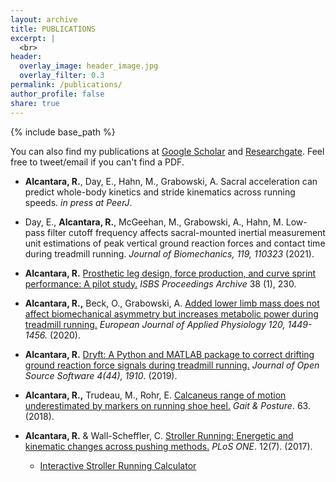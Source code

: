 ```yaml
---
layout: archive
title: PUBLICATIONS
excerpt: |
  <br>
header:
  overlay_image: header_image.jpg
  overlay_filter: 0.3
permalink: /publications/
author_profile: false
share: true
---
```

{% include base_path %}

You can also find my publications at <a href="https://scholar.google.com/citations?user=4fiwhicAAAAJ&hl=en&authuser=2">Google Scholar</a>
and <a href="https://www.researchgate.net/profile/Ryan_Alcantara">Researchgate</a>. Feel free to tweet/email if you can't find a PDF.


<!--- below converts page to collection --->
<!---
{% for post in site.publications reversed %}
  {% include archive-single.html %}
{% endfor %}
--->
* <b>Alcantara, R.</b>, Day, E., Hahn, M., Grabowski, A. Sacral acceleration can predict whole-body kinetics and stride kinematics across running speeds. <i>in press at PeerJ</i>.

*  Day, E., <b>Alcantara, R.</b>, McGeehan, M., Grabowski, A., Hahn, M. Low-pass filter cutoff frequency affects sacral-mounted inertial measurement unit estimations of peak vertical ground reaction forces and contact time during treadmill running. <i>Journal of Biomechanics, 119, 110323 </i>(2021).

* <b>Alcantara, R.</b> [Prosthetic leg design, force production, and curve sprint performance: A pilot study.](https://commons.nmu.edu/isbs/vol38/iss1/230/) <i>ISBS Proceedings Archive</i> 38 (1), 230.

* <b>Alcantara, R.,</b> Beck, O., Grabowski, A. [Added lower limb mass does not affect biomechanical asymmetry but increases metabolic
power during treadmill running.](https://link.springer.com/article/10.1007/s00421-020-04367-9) <i>European Journal of Applied Physiology 120, 1449-1456.</i> (2020). 

* <b>Alcantara, R.</b> [Dryft: A Python and MATLAB package to correct drifting ground reaction
force signals during treadmill running.](https://joss.theoj.org/papers/10.21105/joss.01910) <i>Journal of Open Source Software 4(44), 1910</i>. (2019).

* <b>Alcantara, R.,</b> Trudeau, M., Rohr, E. [Calcaneus range of motion underestimated by markers on running shoe heel.](http://alcantarar.github.io/files/Alcantara_et_al_2018.pdf) <i>Gait & Posture</i>. 63. (2018).

* <b>Alcantara, R.</b> & Wall-Scheffler, C. [Stroller Running: Energetic and kinematic changes across pushing methods.](http://alcantarar.github.io/files/Alcantara_Wall-Scheffler_2017_Stroller_Running.pdf) <i>PLoS ONE</i>. 12(7). (2017).
  * [Interactive Stroller Running Calculator](https://public.tableau.com/views/StrollerRunningCost_1/Stroller_Cost?:embed=y&:display_count=yes&:showTabs=y&:showVizHome=no)
  
  
